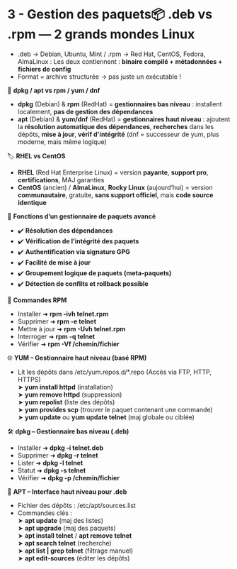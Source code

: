 # 3 - Gestion des paquets📦 **.deb vs .rpm — 2 grands mondes Linux**
- .deb → Debian, Ubuntu, Mint / .rpm → Red Hat, CentOS, Fedora, AlmaLinux : Les deux contiennent : **binaire compilé + métadonnées + fichiers de config**
- Format = archive structurée → pas juste un exécutable !



🧩 **dpkg / apt vs rpm / yum / dnf**

- **dpkg** (Debian) & **rpm** (RedHat) = **gestionnaires bas niveau** : installent localement, **pas de gestion des dépendances**
- **apt** (Debian) & **yum/dnf** (RedHat) = **gestionnaires haut niveau** : ajoutent la **résolution automatique des dépendances**, **recherches** dans les dépôts, **mise à jour**, **vérif d'intégrité** (dnf = successeur de yum, plus moderne, mais même logique)



🏷️ **RHEL vs CentOS**

- **RHEL** (Red Hat Enterprise Linux) = version **payante**, **support pro**, **certifications**, MAJ garanties
- **CentOS** (ancien) / **AlmaLinux**, **Rocky Linux** (aujourd’hui) = version **communautaire**, gratuite, **sans support officiel**, mais **code source identique**



🔧 **Fonctions d’un gestionnaire de paquets avancé**

- ✔️ **Résolution des dépendances**
- ✔️ **Vérification de l’intégrité des paquets**
- ✔️ **Authentification via signature GPG**
- ✔️ **Facilité de mise à jour**
- ✔️ **Groupement logique de paquets (meta-paquets)**
- ✔️ **Détection de conflits et rollback possible**



📀 **Commandes RPM**

- Installer ➜ **rpm -ivh telnet.rpm**
- Supprimer ➜ **rpm -e telnet**
- Mettre à jour ➜ **rpm -Uvh telnet.rpm**
- Interroger ➜ **rpm -q telnet**
- Vérifier ➜ **rpm -Vf /chemin/fichier**



🌐 **YUM – Gestionnaire haut niveau (basé RPM)**

- Lit les dépôts dans /etc/yum.repos.d/*.repo (Accès via FTP, HTTP, HTTPS)  
  ➤ **yum install httpd** (installation)  
  ➤ **yum remove httpd** (suppression)  
  ➤ **yum repolist** (liste des dépôts)  
  ➤ **yum provides scp** (trouver le paquet contenant une commande)  
  ➤ **yum update** ou **yum update telnet** (maj globale ou ciblée)

🛠️ **dpkg – Gestionnaire bas niveau (.deb)**

- Installer ➜ **dpkg -i telnet.deb**
- Supprimer ➜ **dpkg -r telnet**
- Lister ➜ **dpkg -l telnet**
- Statut ➜ **dpkg -s telnet**
- Vérifier ➜ **dpkg -p /chemin/fichier**



📡 **APT – Interface haut niveau pour .deb**

- Fichier des dépôts : /etc/apt/sources.list
- Commandes clés :  
  ➤ **apt update** (maj des listes)  
  ➤ **apt upgrade** (maj des paquets)  
  ➤ **apt install telnet** / **apt remove telnet**  
  ➤ **apt search telnet** (recherche)  
  ➤ **apt list | grep telnet** (filtrage manuel)  
  ➤ **apt edit-sources** (éditer les dépôts)
